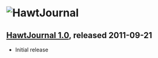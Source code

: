 # ![HawtJournal](https://github.com/fusesource/hawtjournal/raw/master/src/site/resources/images/project-logo.png)

## [HawtJournal 1.0](http://hawtjournal.fusesource.org/versions/maven/1.0), released 2011-09-21

* Initial release


